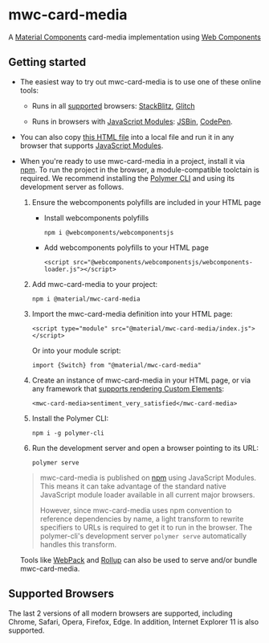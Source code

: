 # mwc-card-media
A [Material Components](https://material.io/develop/) card-media implementation using [Web Components](https://www.webcomponents.org/introduction)

## Getting started

 * The easiest way to try out mwc-card-media is to use one of these online tools:

    * Runs in all [supported](#supported-browsers) browsers: [StackBlitz](https://stackblitz.com/edit/mwc-icon-example?file=index.js), [Glitch](https://glitch.com/edit/#!/mwc-icon-example?path=index.html)

    * Runs in browsers with [JavaScript Modules](https://caniuse.com/#search=modules): [JSBin](http://jsbin.com/qibisux/edit?html,output),
    [CodePen](https://codepen.io/azakus/pen/deZLja).

* You can also copy [this HTML file](https://gist.githubusercontent.com/azakus/f01e9fc2ed04e781ad5a52ded7b296e7/raw/266f2f4f91cbfe89b2acc6ec63957b1a3cfe9b39/index.html) into a local file and run it in any browser that supports [JavaScript Modules]((https://caniuse.com/#search=modules)).

* When you're ready to use mwc-card-media in a project, install it via [npm](https://www.npmjs.com/). To run the project in the browser, a module-compatible toolctain is required. We recommend installing the [Polymer CLI](https://github.com/Polymer/polymer-cli) and using its development server as follows.

  1. Ensure the webcomponents polyfills are included in your HTML page

      - Install webcomponents polyfills

          ```npm i @webcomponents/webcomponentsjs```

      - Add webcomponents polyfills to your HTML page

          ```<script src="@webcomponents/webcomponentsjs/webcomponents-loader.js"></script>```

  1. Add mwc-card-media to your project:

      ```npm i @material/mwc-card-media```

  1. Import the mwc-card-media definition into your HTML page:

      ```<script type="module" src="@material/mwc-card-media/index.js"></script>```

      Or into your module script:

      ```import {Switch} from "@material/mwc-card-media"```

  1. Create an instance of mwc-card-media in your HTML page, or via any framework that [supports rendering Custom Elements](https://custom-elements-everywhere.com/):

      ```<mwc-card-media>sentiment_very_satisfied</mwc-card-media>```

  1. Install the Polymer CLI:

      ```npm i -g polymer-cli```

  1. Run the development server and open a browser pointing to its URL:

      ```polymer serve```

  > mwc-card-media is published on [npm](https://www.npmjs.com/package/@material/mwc-card-media) using JavaScript Modules.
  This means it can take advantage of the standard native JavaScript module loader available in all current major browsers.
  >
  > However, since mwc-card-media uses npm convention to reference dependencies by name, a light transform to rewrite specifiers to URLs is required to get it to run in the browser. The polymer-cli's development server `polymer serve` automatically handles this transform.

  Tools like [WebPack](https://webpack.js.org/) and [Rollup](https://rollupjs.org/) can also be used to serve and/or bundle mwc-card-media.

## Supported Browsers

The last 2 versions of all modern browsers are supported, including
Chrome, Safari, Opera, Firefox, Edge. In addition, Internet Explorer 11 is also supported.
